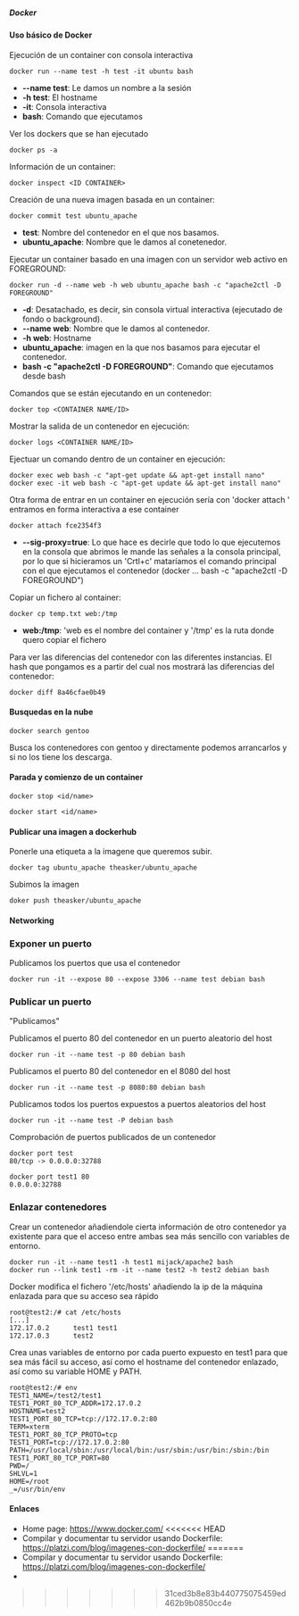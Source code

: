 ##### Docker

#### Uso básico de Docker
Ejecución de un container con consola interactiva

	docker run --name test -h test -it ubuntu bash

  * **--name test**: Le damos un nombre a la sesión
  * **-h test**: El hostname
  * **-it**: Consola interactiva
  * **bash**: Comando que ejecutamos

Ver los dockers que se han ejecutado

	docker ps -a

Información de un container:

	docker inspect <ID CONTAINER>

Creación de una nueva imagen basada en un container:

	docker commit test ubuntu_apache

 * **test**: Nombre del contenedor en el que nos basamos.
 * **ubuntu_apache**: Nombre que le damos al conetenedor.

Ejecutar un container basado en una imagen con un servidor web activo en FOREGROUND:

	docker run -d --name web -h web ubuntu_apache bash -c "apache2ctl -D FOREGROUND"

 * **-d**: Desatachado, es decir, sin consola virtual interactiva (ejecutado de fondo o background).
 * **--name web**: Nombre que le damos al contenedor.
 * **-h web**: Hostname
 * **ubuntu_apache**: imagen en la que nos basamos para ejecutar el contenedor.
 * **bash -c "apache2ctl -D FOREGROUND"**: Comando que ejecutamos desde bash

Comandos que se están ejecutando en un contenedor:

	docker top <CONTAINER NAME/ID>

Mostrar la salida de un contenedor en ejecución:

	docker logs <CONTAINER NAME/ID>

Ejectuar un comando dentro de un container en ejecución:

	docker exec web bash -c "apt-get update && apt-get install nano"	
	docker exec -it web bash -c "apt-get update && apt-get install nano"	

Otra forma de entrar en un container en ejecución sería con 'docker attach <hash>' entramos en forma interactiva a ese container

	docker attach fce2354f3

 * **--sig-proxy=true**: Lo que hace es decirle que todo lo que ejecutemos en la consola que abrimos le mande las señales a la consola principal, por lo que si hicieramos un 'Crtl+c' mataríamos el comando principal con el que ejecutamos el contenedor (docker ... bash -c "apache2ctl -D FOREGROUND")

Copiar un fichero al container:

	docker cp temp.txt web:/tmp

 * **web:/tmp**: 'web es el nombre del container y '/tmp' es la ruta donde quero copiar el fichero

Para ver las diferencias del contenedor con las diferentes instancias. El hash que pongamos es a partir del cual nos mostrará las diferencias del contenedor:

	docker diff 8a46cfae0b49

#### Busquedas en la nube

	docker search gentoo

Busca los contenedores con gentoo y directamente podemos arrancarlos y si no los tiene los descarga.

#### Parada y comienzo de un container

	docker stop <id/name>

	docker start <id/name>

#### Publicar una imagen a dockerhub

Ponerle una etiqueta a la imagene que queremos subir.

	docker tag ubuntu_apache theasker/ubuntu_apache

Subimos la imagen

	doker push theasker/ubuntu_apache

#### Networking

### Exponer un puerto

Publicamos los puertos que usa el contenedor

	docker run -it --expose 80 --expose 3306 --name test debian bash

### Publicar un puerto

"Publicamos" 

Publicamos el puerto 80 del contenedor en un puerto aleatorio del host

	docker run -it --name test -p 80 debian bash


Publicamos el puerto 80 del contenedor en el 8080 del host

	docker run -it --name test -p 8080:80 debian bash


Publicamos todos los puertos expuestos a puertos aleatorios del host

	docker run -it --name test -P debian bash


Comprobación de puertos publicados de un contenedor

	docker port test
	80/tcp -> 0.0.0.0:32788

	docker port test1 80
	0.0.0.0:32788

### Enlazar contenedores

Crear un contenedor añadiendole cierta información de otro contenedor ya existente para que el acceso entre ambas sea más sencillo con variables de entorno.

	docker run -it --name test1 -h test1 mijack/apache2 bash
	docker run --link test1 -rm -it --name test2 -h test2 debian bash


Docker modifica el fichero '/etc/hosts' añadiendo la ip de la máquina enlazada para que su acceso sea rápido

	root@test2:/# cat /etc/hosts
	[...]
	172.17.0.2      test1 test1
	172.17.0.3      test2

Crea unas variables de entorno por cada puerto expuesto en test1 para que sea más fácil su acceso, así como el hostname del contenedor enlazado, así como su variable HOME y PATH.

	root@test2:/# env
	TEST1_NAME=/test2/test1
	TEST1_PORT_80_TCP_ADDR=172.17.0.2
	HOSTNAME=test2
	TEST1_PORT_80_TCP=tcp://172.17.0.2:80
	TERM=xterm
	TEST1_PORT_80_TCP_PROTO=tcp
	TEST1_PORT=tcp://172.17.0.2:80
	PATH=/usr/local/sbin:/usr/local/bin:/usr/sbin:/usr/bin:/sbin:/bin
	TEST1_PORT_80_TCP_PORT=80
	PWD=/
	SHLVL=1
	HOME=/root
	_=/usr/bin/env


#### Enlaces

  * Home page: https://www.docker.com/
<<<<<<< HEAD
  * Compilar y documentar tu servidor usando Dockerfile: https://platzi.com/blog/imagenes-con-dockerfile/ 
=======
  * Compilar y documentar tu servidor usando Dockerfile: https://platzi.com/blog/imagenes-con-dockerfile/
  * 
>>>>>>> 31ced3b8e83b440775075459ed462b9b0850cc4e
